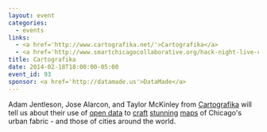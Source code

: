 ```yaml
---
layout: event
categories: 
  - events
links:
  - <a href='http://www.cartografika.net/'>Cartografika</a>
  - <a href='http://www.smartchicagocollaborative.org/hack-night-live-cartografika/'>Hack Night Live&#58; Cartografika</a>
title: Cartografika
date: 2014-02-18T18:00:00-05:00
event_id: 93
sponsor: <a href='http://datamade.us'>DataMade</a>
---
```


<p>Adam Jentleson, Jose Alarcon, and Taylor McKinley from <a href='http://www.cartografika.net/'>Cartografika</a> will tell us about their use of <a href='https://data.cityofchicago.org/Buildings/Building-Footprints/qv97-3bvb'>open data</a> to <a href='http://logansquarist.com/2013/06/04/cartografika-founders-mapping-the-square/'>craft</a> <a href='http://www.dailycandy.com/chicago/article/148634/City-Maps-by-Cartografika'>stunning</a> <a href='http://www.etsy.com/shop/Cartografika?page=1'>maps</a> of Chicago's urban fabric - and those of cities around the world.</p>
